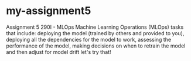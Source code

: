 # my-assignment5
Assignment 5 290I - MLOps
Machine Learning Operations (MLOps) tasks that include: deploying the model (trained by others and provided to you), deploying all the dependencies for the model to work, assessing the performance of the model, making decisions on when to retrain the model and then adjust for model drift
let's try that!
